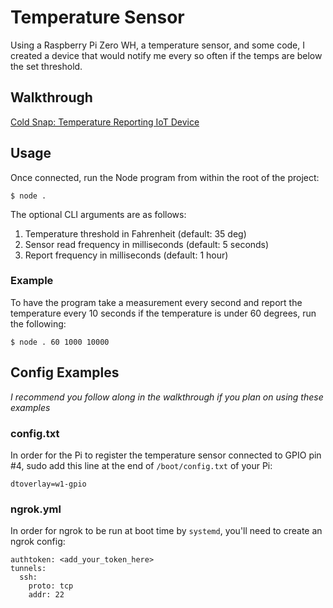 # Temperature Sensor

Using a Raspberry Pi Zero WH, a temperature sensor, and some code, I created a device that would notify me every so often if the temps are below the set threshold.

## Walkthrough

[Cold Snap: Temperature Reporting IoT Device](http://craigfreeman.net/blog/2019/06/cold-snap-temperature-reporting-iot-device/)

## Usage

Once connected, run the Node program from within the root of the project:

```
$ node .
```

The optional CLI arguments are as follows:
1. Temperature threshold in Fahrenheit (default: 35 deg)
1. Sensor read frequency in milliseconds (default: 5 seconds)
1. Report frequency in milliseconds (default: 1 hour)


### Example

To have the program take a measurement every second and report the temperature every 10 seconds if the temperature is under 60 degrees, run the following:
```
$ node . 60 1000 10000
```

## Config Examples

*I recommend you follow along in the walkthrough if you plan on using these examples*

### config.txt

In order for the Pi to register the temperature sensor connected to GPIO pin #4, sudo add this line at the end of `/boot/config.txt` of your Pi:

```
dtoverlay=w1-gpio
```

### ngrok.yml

In order for ngrok to be run at boot time by `systemd`, you'll need to create an ngrok config:

```
authtoken: <add_your_token_here>
tunnels:
  ssh:
    proto: tcp
    addr: 22
```
